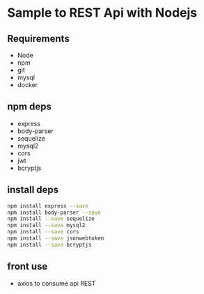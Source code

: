 # Sample to REST Api with Nodejs

## Requirements

* Node
* npm
* git
* mysql
* docker

## npm deps

* express
* body-parser
* sequelize
* mysql2
* cors
* jwt
* bcryptjs

## install deps

```bash
npm install express --save
npm install body-parser --save
npm install --save sequelize
npm install --save mysql2
npm install --save cors
npm install --save jsonwebtoken
npm install --save bcryptjs
```

## front use

* axios to consume api REST